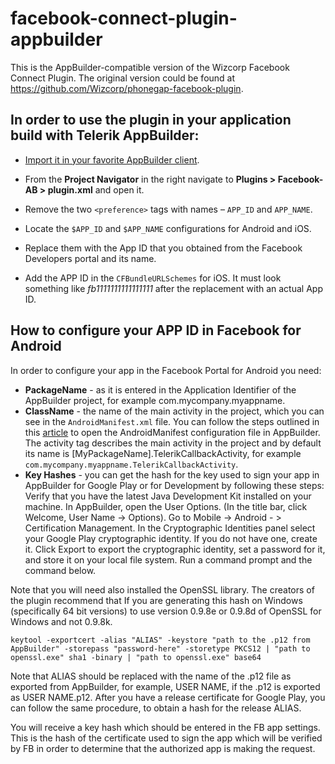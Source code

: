 # facebook-connect-plugin-appbuilder

This is the AppBuilder-compatible version of the Wizcorp Facebook Connect Plugin. The original version could be found at https://github.com/Wizcorp/phonegap-facebook-plugin.

## In order to use the plugin in your application build with Telerik AppBuilder:

* [Import it in your favorite AppBuilder client](http://docs.telerik.com/platform/appbuilder/creating-your-project/using-plugins/using-custom-plugins/add-custom-plugins).

* From the **Project Navigator** in the right navigate to **Plugins > Facebook-AB > plugin.xml**  and open it.

* Remove the two `<preference>` tags with names – `APP_ID` and `APP_NAME`.

* Locate the `$APP_ID` and `$APP_NAME` configurations for Android and iOS.

* Replace them with the App ID that you obtained from the Facebook Developers portal and its name.

* Add the APP ID in the `CFBundleURLSchemes` for iOS. It must look something like *fb1111111111111111* after the replacement with an actual App ID.

## How to configure your APP ID in Facebook for Android

In order to configure your app in the Facebook Portal for Android you need:

* **PackageName** - as it is entered in the Application Identifier of the AppBuilder project, for example com.mycompany.myappname.
* **ClassName** - the name of the main activity in the project, which you can see in the `AndroidManifest.xml` file. You can follow the steps outlined in this [article](http://docs.telerik.com/platform/appbuilder/configuring-your-project/edit-configuration) to open the AndroidManifest configuration file in AppBuilder. The activity tag describes the main activity in the project and by default its name is [MyPackageName].TelerikCallbackActivity, for example `com.mycompany.myappname.TelerikCallbackActivity`.
* **Key Hashes** - you can get the hash for the key used to sign your app in AppBuilder for Google Play or for Development by following these steps:
        Verify that you have the latest Java Development Kit installed on your machine.
        In AppBuilder, open the User Options. (In the title bar, click Welcome, User Name -> Options).
        Go to Mobile -> Android - > Certification Management.
        In the Cryptographic Identities panel select your Google Play cryptographic identity. If you do not have one, create it.
        Click Export to export the cryptographic identity, set a password for it, and store it on your local file system.
        Run a command prompt and the command below.

Note that you will need also installed the OpenSSL library. The creators of the plugin recommend that If you are generating this hash on Windows (specifically 64 bit versions) to use version 0.9.8e or 0.9.8d of OpenSSL for Windows and not 0.9.8k.
```
keytool -exportcert -alias "ALIAS" -keystore "path to the .p12 from AppBuilder" -storepass "password-here" -storetype PKCS12 | "path to openssl.exe" sha1 -binary | "path to openssl.exe" base64
```

Note that ALIAS should be replaced with the name of the .p12 file as exported from AppBuilder, for example, USER NAME, if the .p12 is exported as USER NAME.p12. After you have a release certificate for Google Play, you can follow the same procedure, to obtain a hash for the release ALIAS.

You will receive a key hash which should be entered in the FB app settings. This is the hash of the certificate used to sign the app which will be verified by FB in order to determine that the authorized app is making the request.

